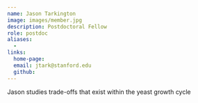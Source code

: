 ```yaml
---
name: Jason Tarkington
image: images/member.jpg
description: Postdoctoral Fellow
role: postdoc
aliases:
  - 
links:
  home-page: 
  email: jtark@stanford.edu
  github: 
---
```


Jason studies trade-offs that exist within the yeast growth cycle
